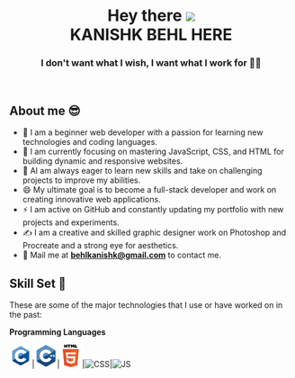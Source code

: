<h1 align= "center"> Hey there <img src="https://media.giphy.com/media/hvRJCLFzcasrR4ia7z/giphy.gif" width="35px"><br> KANISHK BEHL HERE</h1>

<h3 align="center">I don't want what I wish, I want what I work for 😶‍🌫️</h3>

<br>

## About me 😎
- 🔭 I am a beginner web developer with a passion for learning new technologies and coding languages.
- 🌱 I am currently focusing on mastering JavaScript, CSS, and HTML for building dynamic and responsive websites.
- 💬 AI am always eager to learn new skills and take on challenging projects to improve my abilities.
- 😄 My ultimate goal is to become a full-stack developer and work on creating innovative web applications.
-  ⚡ I am active on GitHub and constantly updating my portfolio with new projects and experiments.
- ✍️ I am a creative and skilled graphic designer work on Photoshop and Procreate and a strong eye for aesthetics.
- 💌 Mail me at **behlkanishk@gmail.com** to contact me.

## Skill Set :muscle:

These are some of the major technologies that I use or have worked on in the past:

**Programming Languages**

<img title="C" alt="C" width="40px" src="https://raw.githubusercontent.com/github/explore/master/topics/c/c.png">|<img alt="Cpp" title="Cpp" width="40px" src="https://raw.githubusercontent.com/github/explore/master/topics/cpp/cpp.png">|<img alt="HTML" title="HTML5" width="40px" src="https://raw.githubusercontent.com/github/explore/master/topics/html/html.png">|<img alt="CSS" title="CSS3" width="40px" src="">|<img src="https://w7.pngwing.com/pngs/640/199/png-transparent-javascript-logo-html-javascript-logo-angle-text-rectangle-thumbnail.png" alt="JS" title="JavaScript" width="40px">

